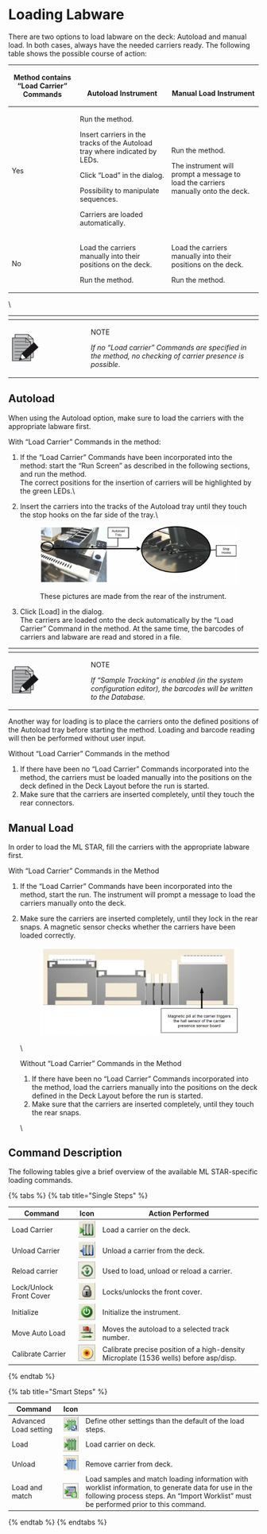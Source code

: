 # Loading Labware

There are two options to load labware on the deck: Autoload and manual load. In both cases, always have the needed carriers ready. The following table shows the possible course of action:

| Method contains “Load Carrier” Commands | <p><br></p><p>Autoload Instrument</p>                                                                                                                                                                                          | <p><br></p><p>Manual Load Instrument</p>                                                                       |
| --------------------------------------- | ------------------------------------------------------------------------------------------------------------------------------------------------------------------------------------------------------------------------------ | -------------------------------------------------------------------------------------------------------------- |
| Yes                                     | <p>Run the method.</p><p>Insert carriers in the tracks of the Autoload tray where indicated by LEDs.</p><p>Click “Load” in the dialog.</p><p>Possibility to manipulate sequences.</p><p>Carriers are loaded automatically.</p> | <p>Run the method.</p><p>The instrument will prompt a message to load the carriers manually onto the deck.</p> |
| No                                      | <p>Load the carriers manually into their positions on the deck.</p><p>Run the method.</p>                                                                                                                                      | <p>Load the carriers manually into their positions on the deck.</p><p>Run the method.</p>                      |

\


<table data-header-hidden><thead><tr><th width="145"></th><th></th></tr></thead><tbody><tr><td><img src="../.gitbook/assets/image (10) (1) (1) (1) (1) (1) (1) (1).png" alt="" data-size="original"></td><td><p>NOTE</p><p><em>If no “Load carrier” Commands are specified in the method, no checking of carrier presence is possible</em>.</p></td></tr></tbody></table>



## Autoload

When using the Autoload option, make sure to load the carriers with the appropriate labware first.



With “Load Carrier” Commands in the method:

1. If the “Load Carrier” Commands have been incorporated into the method: start the “Run Screen” as described in the following sections, and run the method.\
   The correct positions for the insertion of carriers will be highlighted by the green LEDs.\

2.  Insert the carriers into the tracks of the Autoload tray until they touch the stop hooks on the far side of the tray.\


    <figure><img src="../.gitbook/assets/image (107).png" alt=""><figcaption><p>These pictures are made from the rear of the instrument. </p></figcaption></figure>
3. Click \[Load] in the dialog.\
   The carriers are loaded onto the deck automatically by the “Load Carrier” Command in the method. At the same time, the barcodes of carriers and labware are read and stored in a file.

<table data-header-hidden><thead><tr><th width="145"></th><th></th></tr></thead><tbody><tr><td><img src="../.gitbook/assets/image (10) (1) (1) (1) (1) (1) (1) (1).png" alt="" data-size="original"></td><td><p>NOTE</p><p><em>If “Sample Tracking” is enabled (in the system configuration editor), the barcodes will be written to the Database.</em></p></td></tr></tbody></table>



Another way for loading is to place the carriers onto the defined positions of the Autoload tray before starting the method. Loading and barcode reading will then be performed without user input.



Without “Load Carrier” Commands in the method

1. If there have been no “Load Carrier” Commands incorporated into the method, the carriers must be loaded manually into the positions on the deck defined in the Deck Layout before the run is started.
2. Make sure that the carriers are inserted completely, until they touch the rear connectors.



## Manual Load

In order to load the ML STAR, fill the carriers with the appropriate labware first.



With “Load Carrier” Commands in the Method

1. If the “Load Carrier” Commands have been incorporated into the method, start the run. The instrument will prompt a message to load the carriers manually onto the deck.
2.  Make sure the carriers are inserted completely, until they lock in the rear snaps. A magnetic sensor checks whether the carriers have been loaded correctly.

    <figure><img src="../.gitbook/assets/image (108).png" alt="" width="563"><figcaption></figcaption></figure>

    \


    Without “Load Carrier” Commands in the Method

    1. If there have been no “Load Carrier” Commands incorporated into the method, load the carriers manually into the positions on the deck defined in the Deck Layout before the run is started.
    2. Make sure that the carriers are inserted completely, until they touch the rear snaps.

    \


## Command Description

The following tables give a brief overview of the available ML STAR-specific loading commands.

{% tabs %}
{% tab title="Single Steps" %}


| Command                 | Icon                                                                       | Action Performed                                                                      |
| ----------------------- | -------------------------------------------------------------------------- | ------------------------------------------------------------------------------------- |
| Load Carrier            | <img src="../.gitbook/assets/image (109).png" alt="" data-size="original"> | Load a carrier on the deck.                                                           |
| Unload Carrier          | <img src="../.gitbook/assets/image (110).png" alt="" data-size="original"> | Unload a carrier from the deck.                                                       |
| Reload carrier          | <img src="../.gitbook/assets/image (111).png" alt="" data-size="original"> | Used to load, unload or reload a carrier.                                             |
| Lock/Unlock Front Cover | <img src="../.gitbook/assets/image (112).png" alt="" data-size="original"> | Locks/unlocks the front cover.                                                        |
| Initialize              | <img src="../.gitbook/assets/image (113).png" alt="" data-size="original"> | Initialize the instrument.                                                            |
| Move Auto Load          | <img src="../.gitbook/assets/image (114).png" alt="" data-size="original"> | Moves the autoload to a selected track number.                                        |
| Calibrate Carrier       | <img src="../.gitbook/assets/image (115).png" alt="" data-size="original"> | Calibrate precise position of a high-density Microplate (1536 wells) before asp/disp. |
{% endtab %}

{% tab title="Smart Steps" %}


| Command               | Icon                                                                       |                                                                                                                                                                                              |
| --------------------- | -------------------------------------------------------------------------- | -------------------------------------------------------------------------------------------------------------------------------------------------------------------------------------------- |
| Advanced Load setting | <img src="../.gitbook/assets/image (116).png" alt="" data-size="original"> | Define other settings than the default of the load steps.                                                                                                                                    |
| Load                  | <img src="../.gitbook/assets/image (117).png" alt="" data-size="original"> | Load carrier on deck.                                                                                                                                                                        |
| Unload                | <img src="../.gitbook/assets/image (118).png" alt="" data-size="original"> | Remove carrier from deck.                                                                                                                                                                    |
| Load and match        | <img src="../.gitbook/assets/image (119).png" alt="" data-size="original"> | Load samples and match loading information with worklist information, to generate data for use in the following process steps. An “Import Worklist” must be performed prior to this command. |
{% endtab %}
{% endtabs %}

